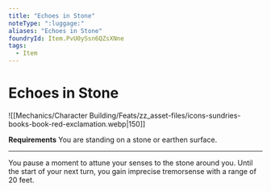 ```yaml
---
title: "Echoes in Stone"
noteType: ":luggage:"
aliases: "Echoes in Stone"
foundryId: Item.PvU0ySsn6QZsXNne
tags:
  - Item
---
```


# Echoes in Stone
![[Mechanics/Character Building/Feats/zz_asset-files/icons-sundries-books-book-red-exclamation.webp|150]]

**Requirements** You are standing on a stone or earthen surface.

* * *

You pause a moment to attune your senses to the stone around you. Until the start of your next turn, you gain imprecise tremorsense with a range of 20 feet.
